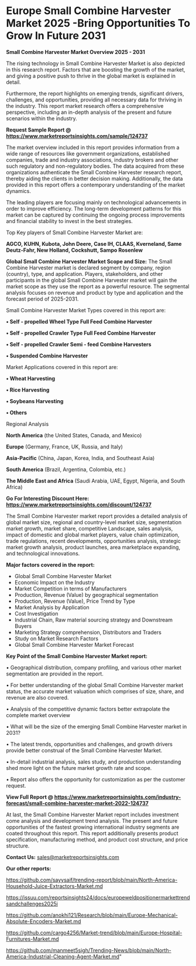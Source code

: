 # Europe Small Combine Harvester Market 2025 -Bring Opportunities To Grow In Future 2031

<Strong> Small Combine Harvester Market Overview 2025 - 2031</strong>

The rising technology in Small Combine Harvester Market is also depicted in this research report. Factors that are boosting the growth of the market, and giving a positive push to thrive in the global market is explained in detail.

Furthermore, the report highlights on emerging trends, significant drivers, challenges, and opportunities, providing all necessary data for thriving in the industry. This report market research offers a comprehensive perspective, including an in-depth analysis of the present and future scenarios within the industry.

<strong>Request Sample Report @ <a href=https://www.marketreportsinsights.com/sample/124737>https://www.marketreportsinsights.com/sample/124737</a></strong>

The market overview included in this report provides information from a wide range of resources like government organizations, established companies, trade and industry associations, industry brokers and other such regulatory and non-regulatory bodies. The data acquired from these organizations authenticate the Small Combine Harvester research report, thereby aiding the clients in better decision making. Additionally, the data provided in this report offers a contemporary understanding of the market dynamics.

The leading players are focusing mainly on technological advancements in order to improve efficiency. The long-term development patterns for this market can be captured by continuing the ongoing process improvements and financial stability to invest in the best strategies.

Top Key players of Small Combine Harvester Market are:

<strong>AGCO, KUHN, Kubota, John Deere, Case IH, CLAAS, Kverneland, Same Deutz-Fahr, New Holland, Cockshutt, Sampo Rosenlew</strong>

<strong><b>Global Small Combine Harvester Market Scope and Size:</b></strong>
The Small Combine Harvester market is declared segment by company, region (country), type, and application. Players, stakeholders, and other participants in the global Small Combine Harvester market will gain the market scope as they use the report as a powerful resource. The segmental analysis focuses on revenue and product by type and application and the forecast period of 2025-2031.

Small Combine Harvester Market Types covered in this report are:

<strong>• Self - propelled Wheel Type Full Feed Combine Harvester

• Self - propelled Crawler Type Full Feed Combine Harvester

• Self - propelled Crawler Semi - feed Combine Harvesters

• Suspended Combine Harvester</strong>

Market Applications covered in this report are:

<strong>• Wheat Harvesting

• Rice Harvesting

• Soybeans Harvesting

• Others</strong> 

Regional Analysis

<strong>North America</strong> (the United States, Canada, and Mexico)

<strong>Europe</strong> (Germany, France, UK, Russia, and Italy)

<strong>Asia-Pacific</strong> (China, Japan, Korea, India, and Southeast Asia)

<strong>South America</strong> (Brazil, Argentina, Colombia, etc.)

<strong>The Middle East and Africa</strong> (Saudi Arabia, UAE, Egypt, Nigeria, and South Africa)

<strong>Go For Interesting Discount Here: <a href=https://www.marketreportsinsights.com/discount/124737>https://www.marketreportsinsights.com/discount/124737</a></strong>

The Small Combine Harvester market report provides a detailed analysis of global market size, regional and country-level market size, segmentation market growth, market share, competitive Landscape, sales analysis, impact of domestic and global market players, value chain optimization, trade regulations, recent developments, opportunities analysis, strategic market growth analysis, product launches, area marketplace expanding, and technological innovations.

<strong><b>Major factors covered in the report:</b></strong>
<ul>
  <li>Global Small Combine Harvester Market </li>
  <li>Economic Impact on the Industry</li>
  <li>Market Competition in terms of Manufacturers</li>
  <li>Production, Revenue (Value) by geographical segmentation</li>
  <li>Production, Revenue (Value), Price Trend by Type</li>
  <li>Market Analysis by Application</li>
  <li>Cost Investigation</li>
  <li>Industrial Chain, Raw material sourcing strategy and Downstream Buyers</li>
  <li>Marketing Strategy comprehension, Distributors and Traders</li>
  <li>Study on Market Research Factors</li>
  <li>Global Small Combine Harvester Market Forecast</li>
</ul>

<strong><b>Key Point of the Small Combine Harvester Market report:</b></strong>

• Geographical distribution, company profiling, and various other market segmentation are provided in the report.

• For better understanding of the global Small Combine Harvester market status, the accurate market valuation which comprises of size, share, and revenue are also covered.

• Analysis of the competitive dynamic factors better extrapolate the complete market overview

• What will be the size of the emerging Small Combine Harvester market in 2031?

• The latest trends, opportunities and challenges, and growth drivers provide better construal of the Small Combine Harvester Market.

• In-detail industrial analysis, sales study, and production understanding shed more light on the future market growth rate and scope.

• Report also offers the opportunity for customization as per the customer request.

<strong><b>View Full Report @ <a href=https://www.marketreportsinsights.com/industry-forecast/small-combine-harvester-market-2022-124737>https://www.marketreportsinsights.com/industry-forecast/small-combine-harvester-market-2022-124737</a></b></strong>


At last, the Small Combine Harvester Market report includes investment come analysis and development trend analysis. The present and future opportunities of the fastest growing international industry segments are coated throughout this report. This report additionally presents product specification, manufacturing method, and product cost structure, and price structure.

<strong>Contact Us:</strong>
sales@marketreportsinsights.com

<strong>Our other reports:</strong>

<a href=https://github.com/sayysaif/trending-report/blob/main/North-America-Household-Juice-Extractors-Market.md>https://github.com/sayysaif/trending-report/blob/main/North-America-Household-Juice-Extractors-Market.md</a>

<a href=https://issuu.com/reportsinsights24/docs/europeweldpositionermarkettrendsandchallenges2025i>https://issuu.com/reportsinsights24/docs/europeweldpositionermarkettrendsandchallenges2025i</a>

<a href=https://github.com/anokhi121/Research/blob/main/Europe-Mechanical-Absolute-Encoders-Market.md>https://github.com/anokhi121/Research/blob/main/Europe-Mechanical-Absolute-Encoders-Market.md</a>

<a href=https://github.com/cargo4256/Market-trend/blob/main/Europe-Hospital-Furnitures-Market.md>https://github.com/cargo4256/Market-trend/blob/main/Europe-Hospital-Furnitures-Market.md</a>

<a href=https://github.com/manmeet5sigh/Trending-News/blob/main/North-America-Industrial-Cleaning-Agent-Market.md>https://github.com/manmeet5sigh/Trending-News/blob/main/North-America-Industrial-Cleaning-Agent-Market.md</a>"
